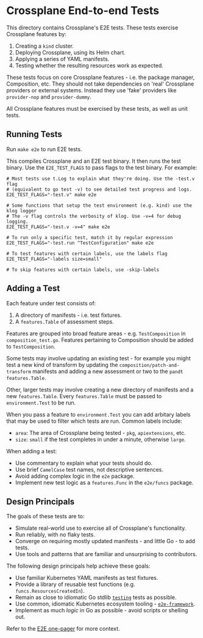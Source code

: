 # Crossplane End-to-end Tests

This directory contains Crossplane's E2E tests. These tests exercise Crossplane
features by:

1. Creating a `kind` cluster.
1. Deploying Crossplane, using its Helm chart.
1. Applying a series of YAML manifests.
1. Testing whether the resulting resources work as expected.

These tests focus on core Crossplane features - i.e. the package manager,
Composition, etc. They should not take dependencies on 'real' Crossplane
providers or external systems. Instead they use 'fake' providers like
`provider-nop` and `provider-dummy`.

All Crossplane features must be exercised by these tests, as well as unit tests. 

## Running Tests

Run `make e2e` to run E2E tests.

This compiles Crossplane and an E2E test binary. It then runs the test binary.
Use the `E2E_TEST_FLAGS` to pass flags to the test binary. For example:

```shell
# Most tests use t.Log to explain what they're doing. Use the -test.v flag
# (equivalent to go test -v) to see detailed test progress and logs.
E2E_TEST_FLAGS="-test.v" make e2e

# Some functions that setup the test environment (e.g. kind) use the klog logger
# The -v flag controls the verbosity of klog. Use -v=4 for debug logging.
E2E_TEST_FLAGS="-test.v -v=4" make e2e

# To run only a specific test, match it by regular expression
E2E_TEST_FLAGS="-test.run ^TestConfiguration" make e2e

# To test features with certain labels, use the labels flag
E2E_TEST_FLAGS="-labels size=small"

# To skip features with certain labels, use -skip-labels
```

## Adding a Test

Each feature under test consists of:

1. A directory of manifests - i.e. test fixtures.
1. A `features.Table` of assessment steps.

Features are grouped into broad feature areas - e.g. `TestComposition` in
`composition_test.go`. Features pertaining to Composition should be added to
`TestComposition`.

Some tests may involve updating an existing test - for example you might test a
new kind of transform by updating the `composition/patch-and-transform`
manifests and adding a new assessment or two to the `pandt` `features.Table`.

Other, larger tests may involve creating a new directory of manifests and a new
`features.Table`. Every `features.Table` must be passed to `environment.Test` to
be run.

When you pass a feature to `environment.Test` you can add arbitary labels that
may be used to filter which tests are run. Common labels include:

* `area`: The area of Crossplane being tested - `pkg`, `apiextensions`, etc.
* `size`: `small` if the test completes in under a minute, otherwise `large`.

When adding a test:

* Use commentary to explain what your tests should do.
* Use brief `CamelCase` test names, not descriptive sentences.
* Avoid adding complex logic in the `e2e` package.
* Implement new test logic as a `features.Func` in the `e2e/funcs` package.

## Design Principals

The goals of these tests are to:

* Simulate real-world use to exercise all of Crossplane's functionality.
* Run reliably, with no flaky tests.
* Converge on requiring mostly updated manifests - and little Go - to add tests.
* Use tools and patterns that are familiar and unsurprising to contributors.

The following design principals help achieve these goals:

* Use familiar Kubernetes YAML manifests as test fixtures.
* Provide a library of reusable test functions (e.g. `funcs.ResourcesCreatedIn`).
* Remain as close to idiomatic Go stdlib [`testing`] tests as possible.
* Use common, idiomatic Kubernetes ecosystem tooling - [`e2e-framework`].
* Implement as much _logic_ in Go as possible - avoid scripts or shelling out.

Refer to the [E2E one-pager] for more context.

[`testing`]: https://pkg.go.dev/testing
[`e2e-framework`]: https://pkg.go.dev/sigs.k8s.io/e2e-framework
[E2e one-pager]: ../../design/one-pager-e2e-tests.md